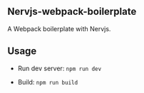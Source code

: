 Nervjs-webpack-boilerplate
---

A Webpack boilerplate with Nervjs.

## Usage

* Run dev server:
    `npm run dev`

* Build:
    `npm run build`
